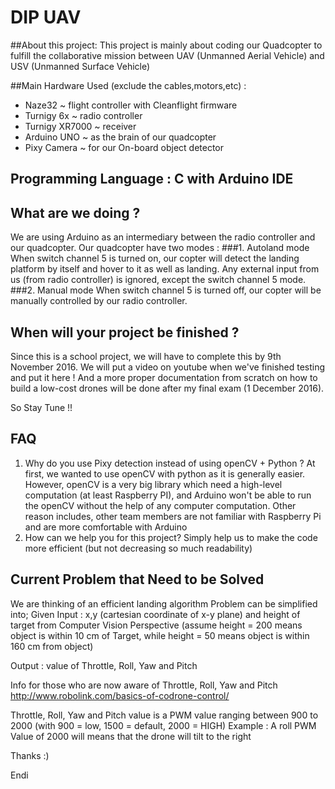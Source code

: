 # DIP UAV 

##About this project:
This project is mainly about coding our Quadcopter to fulfill the collaborative mission between UAV (Unmanned Aerial Vehicle) and USV (Unmanned Surface Vehicle)

##Main Hardware Used (exclude the cables,motors,etc) :
- Naze32 ~ flight controller with Cleanflight firmware
- Turnigy 6x ~ radio controller
- Turnigy XR7000 ~ receiver
- Arduino UNO ~ as the brain of our quadcopter
- Pixy Camera ~ for our On-board object detector

## Programming Language : C with Arduino IDE
## What are we doing ? 

We are using Arduino as an intermediary between the radio controller and our quadcopter. 
Our quadcopter have two modes :
###1. Autoland mode
When switch channel 5 is turned on, our copter will detect the landing platform by itself and hover to it as well as landing. Any external input from us (from radio controller) is ignored, except the switch channel 5 mode.
###2. Manual mode
When switch channel 5 is turned off, our copter will be manually controlled by our radio controller.

## When will your project be finished ?
Since this is a school project, we will have to complete this by 9th November 2016. We will put a video on youtube when we've finished testing and put it here ! And a more proper documentation from scratch on how to build a low-cost drones will be done after my final exam (1 December 2016).

So Stay Tune !!

## FAQ
1. Why do you use Pixy detection instead of using openCV + Python ?
At first, we wanted to use openCV with python as it is generally easier. However, openCV is a very big library which need a high-level computation (at least Raspberry PI), and Arduino won't be able to run the openCV without the help of any computer computation. Other reason includes, other team members are not familiar with Raspberry Pi and are more comfortable with Arduino
2. How can we help you for this project?
Simply help us to make the code more efficient (but not decreasing so much readability)

## Current Problem that Need to be Solved
We are thinking of an efficient landing algorithm
Problem can be simplified into; 
Given
Input : x,y (cartesian coordinate of x-y plane) and height of target from Computer Vision Perspective (assume height = 200 means object is within 10 cm of Target, while height = 50 means object is within 160 cm from object)

Output : value of Throttle, Roll, Yaw and Pitch

Info for those who are now aware of Throttle, Roll, Yaw and Pitch
http://www.robolink.com/basics-of-codrone-control/

Throttle, Roll, Yaw and Pitch value is a PWM value ranging between 900 to 2000 (with 900 = low, 1500 = default, 2000 = HIGH)
Example : A roll PWM Value of 2000 will means that the drone will tilt to the right

Thanks :)

Endi
